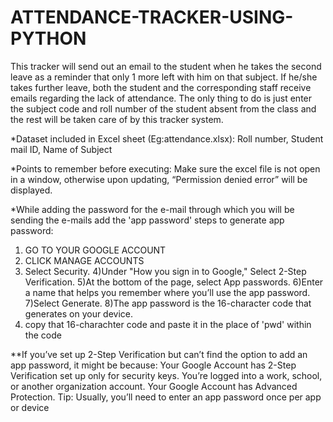 # ATTENDANCE-TRACKER-USING-PYTHON
This tracker will send out an email to the student when he takes the second leave as a reminder that only 1 more left with him on that subject. 
If he/she takes further leave, both the student and the corresponding staff receive emails regarding the lack of attendance.
The only thing to do is just enter the subject code and roll number of the student absent from the class and the rest will be taken care of by this tracker system.

*Dataset included in Excel sheet (Eg:attendance.xlsx):
Roll number,
Student mail ID,
Name of Subject

*Points to remember before executing:
Make sure the excel file is not open in a window, otherwise upon updating, “Permission denied error” will be displayed.

*While adding the password for the e-mail through which you will be sending the e-mails add the 'app password'
steps to generate app password:
1) GO TO YOUR GOOGLE ACCOUNT
2) CLICK MANAGE ACCOUNTS
3) Select Security.
4)Under "How you sign in to Google," Select 2-Step Verification.
5)At the bottom of the page, select App passwords.
6)Enter a name that helps you remember where you’ll use the app password.
7)Select Generate.
8)The app password is the 16-character code that generates on your device.
9) copy that 16-charachter code and paste it in the place of 'pwd' within the code
   

**If you’ve set up 2-Step Verification but can’t find the option to add an app password, it might be because:
Your Google Account has 2-Step Verification set up only for security keys.
You’re logged into a work, school, or another organization account.
Your Google Account has Advanced Protection.
Tip: Usually, you’ll need to enter an app password once per app or device
